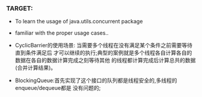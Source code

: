 ### TARGET:

* To learn the usage of java.utils.concurrent package
* familiar with the proper usage cases..

* CyclicBarrier的使用场景: 当需要多个线程在没有满足某个条件之前需要等待直到条件满足后
才可以继续的执行;典型的案例就是多个线程各自计算各自的数据在各自的数据计算完成之刻等待其他
的线程都计算完成后计算总共的数据(合并计算结果)。

* BlockingQueue:首先实现了这个接口的队列都是线程安全的,多线程的enqueue/dequeue都是
没有问题的;